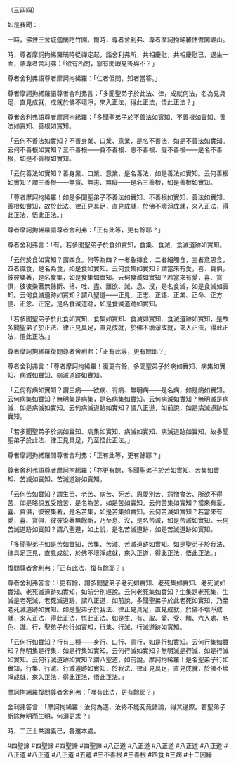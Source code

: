 （三四四）

如是我聞：

一時，佛住王舍城迦蘭陀竹園。爾時，尊者舍利弗、尊者摩訶拘絺羅住耆闍崛山。

時，尊者摩訶拘絺羅晡時從禪定起，詣舍利弗所，共相慶慰，共相慶慰已，退坐一面，語尊者舍利弗：「欲有所問，寧有閑暇見答與不？」

尊者舍利弗語尊者摩訶拘絺羅：「仁者但問，知者當答。」

尊者摩訶拘絺羅語尊者舍利弗言：「多聞聖弟子於此法、律，成就何法，名為見具足，直見成就，成就於佛不壞淨，來入正法，得此正法，悟此正法？」

尊者舍利弗語尊者摩訶拘絺羅：「多聞聖弟子於不善法如實知、不善根如實知、善法如實知、善根如實知。

「云何不善法如實知？不善身業、口業、意業，是名不善法，如是不善法如實知。云何不善根如實知？三不善根——貪不善根、恚不善根、癡不善根——是名不善根，如是不善根如實知。

「云何善法如實知？善身業、口業、意業，是名善法，如是善法如實知。云何善根如實知？謂三善根——無貪、無恚、無癡——是名三善根，如是善根如實知。

「尊者摩訶拘絺羅！如是多聞聖弟子不善法如實知、不善根如實知、善法如實知、善根如實知，故於此法、律正見具足，直見成就，於佛不壞淨成就，來入正法，得此正法，悟此正法。」

尊者摩訶拘絺羅語尊者舍利弗：「正有此等，更有餘耶？」

尊者舍利弗言：「有。若多聞聖弟子於食如實知，食集、食滅、食滅道跡如實知。

「云何於食如實知？謂四食。何等為四？一者麁摶食，二者細觸食，三者意思食，四者識食，是名為食，如是食如實知。云何食集如實知？謂當來有愛，喜、貪俱，彼彼樂著，是名食集，如是食集如實知。云何食滅如實知？若當來有愛，喜、貪俱，彼彼樂著無餘斷、捨、吐、盡、離欲、滅、息、沒，是名食滅，如是食滅如實知。云何食滅道跡如實知？謂八聖道——正見、正志、正語、正業、正命、正方便、正念、正定，是名食滅道跡，如是食滅道跡如實知。

「若多聞聖弟子於此食如實知、食集如實知、食滅如實知、食滅道跡如實知，是故多聞聖弟子於正法、律正見具足，直見成就，於佛不壞淨成就，來入正法，得此正法，悟此正法。」

尊者摩訶拘絺羅復問尊者舍利弗：「正有此等，更有餘耶？」

尊者舍利弗言：「尊者摩訶拘絺羅！復更有餘，多聞聖弟子於病如實知、病集如實知、病滅如實知、病滅道跡如實知。

「云何有病如實知？謂三病——欲病、有病、無明病——是名病，如是病如實知。云何病集如實知？無明集是病集，是名病集如實知。云何病滅如實知？無明滅是病滅，如是病滅如實知。云何病滅道跡如實知？謂八正道，如前說，如是病滅道跡如實知。

「若多聞聖弟子於病如實知、病集如實知、病滅如實知、病滅道跡如實知，故多聞聖弟子於此法、律正見具足，乃至悟此正法。」

尊者摩訶拘絺羅問尊者舍利弗：「正有此等，更有餘耶？」

尊者舍利弗語尊者摩訶拘絺羅：「亦更有餘，多聞聖弟子於苦如實知、苦集如實知、苦滅如實知、苦滅道跡如實知。

「云何苦如實知？謂生苦、老苦、病苦、死苦、恩愛別苦、怨憎會苦、所欲不得苦，如是略說五受陰苦，是名為苦，如是苦如實知。云何苦集如實知？當來有愛，喜、貪俱，彼彼集著，是名苦集，如是苦集如實知。云何苦滅如實知？若當來有愛，喜、貪俱，彼彼染著無餘斷，乃至息、沒，是名苦滅，如是苦滅如實知。云何苦滅道跡如實知？謂八聖道，如上說，是名苦滅道跡，如是苦滅道跡如實知。

「多聞聖弟子如是苦如實知，苦集、苦滅、苦滅道跡如實知。如是聖弟子於我法、律具足正見，直見成就，於佛不壞淨成就，來入正道，得此正法，悟此正法。」

復問尊者舍利弗：「正有此法，復有餘耶？」

尊者舍利弗答言：「更有餘，謂多聞聖弟子老死如實知、老死集如實知、老死滅如實知、老死滅道跡如實知，如前分別經說。云何老死集如實知？生集是老死集，生滅是老死滅，老死滅道跡，謂八正道，如前說，多聞聖弟子於此老死如實知，乃至老死滅道跡如實知。如是聖弟子於我法、律正見具足，直見成就，於佛不壞淨成就，來入正法，得此正法，悟此正法。如是生、有、取、愛、受、觸、六入處、名色、識、行，聖弟子於行如實知，行集、行滅、行滅道跡如實知。

「云何行如實知？行有三種——身行、口行、意行，如是行如實知。云何行集如實知？無明集是行集，如是行集如實知。云何行滅如實知？無明滅是行滅，如是行滅如實知。云何行滅道跡如實知？謂八聖道，如前說。摩訶拘絺羅！是名聖弟子行如實知，行集、行滅、行滅道跡如實知，於我法、律正見具足，直見成就，於佛不壞淨成就，來入正法，得此正法，悟此正法。」

摩訶拘絺羅復問尊者舍利弗：「唯有此法，更有餘耶？」

舍利弗答言：「摩訶拘絺羅！汝何為逐，汝終不能究竟諸論，得其邊際。若聖弟子斷除無明而生明，何須更求？」

時，二正士共論義已，各還本處。






#四聖諦
#四聖諦
#四聖諦
#四聖諦
#八正道
#八正道
#八正道
#八正道
#八正道
#八正道
#八正道
#八正道
#五蘊
#三不善根
#三善根
#四食
#三病
#十二因緣
